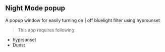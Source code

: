 ## Night Mode popup 
A popup window for easily turning on | off bluelight filter using hyprsunset

> This app requires following:
- hyprsunset
- Dunst


